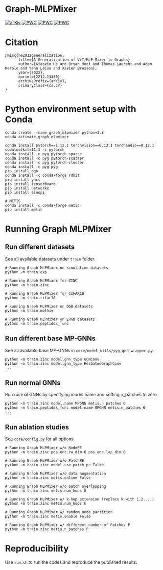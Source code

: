 # Graph-MLPMixer

[![arXiv](https://img.shields.io/badge/arXiv-2212.13350-b31b1b.svg)](https://arxiv.org/abs/2212.13350) [![PWC](https://img.shields.io/endpoint.svg?url=https://paperswithcode.com/badge/a-generalization-of-vit-mlp-mixer-to-graphs/graph-classification-on-peptides-func)](https://paperswithcode.com/sota/graph-classification-on-peptides-func?p=a-generalization-of-vit-mlp-mixer-to-graphs) [![PWC](https://img.shields.io/endpoint.svg?url=https://paperswithcode.com/badge/a-generalization-of-vit-mlp-mixer-to-graphs/graph-regression-on-peptides-struct)](https://paperswithcode.com/sota/graph-regression-on-peptides-struct?p=a-generalization-of-vit-mlp-mixer-to-graphs) [![PWC](https://img.shields.io/endpoint.svg?url=https://paperswithcode.com/badge/a-generalization-of-vit-mlp-mixer-to-graphs/graph-regression-on-zinc)](https://paperswithcode.com/sota/graph-regression-on-zinc?p=a-generalization-of-vit-mlp-mixer-to-graphs)

# Citation

```
@misc{he2022generalization,
      title={A Generalization of ViT/MLP-Mixer to Graphs}, 
      author={Xiaoxin He and Bryan Hooi and Thomas Laurent and Adam Perold and Yann LeCun and Xavier Bresson},
      year={2022},
      eprint={2212.13350},
      archivePrefix={arXiv},
      primaryClass={cs.CV}
}
```

# Python environment setup with Conda

```
conda create --name graph_mlpmixer python=3.8
conda activate graph_mlpmixer

conda install pytorch==1.12.1 torchvision==0.13.1 torchaudio==0.12.1 cudatoolkit=11.3 -c pytorch
conda install -c pyg pytorch-sparse
conda install -c pyg pytorch-scatter
conda install -c pyg pytorch-cluster
conda install -c pyg pyg
pip install ogb
conda install -c conda-forge rdkit
pip install yacs
pip install tensorboard
pip install networkx
pip install einops

# METIS
conda install -c conda-forge metis
pip install metis
```

# Running Graph MLPMixer

## Run different datasets

See all available datasets under `train` folder.

```
# Running Graph MLPMixer on simulation datasets
python -m train.exp

# Running Graph MLPMixer for ZINC
python -m train.zinc

# Running Graph MLPMixer for CIFAR10
python -m train.cifar10

# Running Graph MLPMixer on OGB datasets
python -m train.molhiv

# Running Graph MLPMixer on LRGB datasets
python -m train.peptides_func
```

## Run different base MP-GNNs

See all available base MP-GNNs in `core/model_utils/pyg_gnn_wrapper.py`.

```
python -m train.zinc model.gnn_type GCNConv
python -m train.zinc model.gnn_type ResGatedGraphConv
...
```

## Run normal GNNs

Run normal GNNs by specifying model name and setting n_patches to zero.

```
python -m train.zinc model.name MPGNN metis.n_patches 0
python -m train.peptides_func model.name MPGNN metis.n_patches 0
...
```

## Run ablation studies

See `core/config.py` for all options.

```
# Running Graph MLPMixer w/o NodePE
python -m train.zinc pos_enc.rw_dim 0 pos_enc.lap_dim 0

# Running Graph MLPMixer w/o PatchPE
python -m train.zinc model.use_patch_pe False

# Running Graph MLPMixer w/o data augmentation
python -m train.zinc metis.online False

# Running Graph MLPMixer w/o patch overlapping
python -m train.zinc metis.num_hops 0

# Running Graph MLPMixer w/ k-hop extension (replace k with 1,2,...)
python -m train.zinc metis.num_hops k

# Running Graph MLPMixer w/ random node partition
python -m train.zinc metis.enable False

# Running Graph MLPMixer w/ different number of Patches P
python -m train.zinc metis.n_patches P
```

# Reproducibility

Use `run.sh` to run the codes and reproduce the published results.

